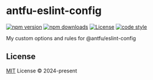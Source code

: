 # antfu-eslint-config

[![npm version][npm-version-src]][npm-version-href]
[![npm downloads][npm-downloads-src]][npm-downloads-href]
[![License][license-src]][license-href]
[![code style][code-style-src]][code-style-href]

My custom options and rules for @antfu/eslint-config

## License

[MIT](./LICENSE) License © 2024-present

<!-- Badges -->

[npm-version-src]: https://img.shields.io/npm/v/@gabortorma/antfu-eslint-config?style=flat&colorA=080f12&colorB=1fa669
[npm-version-href]: https://npmjs.com/package/@gabortorma/antfu-eslint-config
[npm-downloads-src]: https://img.shields.io/npm/dm/@gabortorma/antfu-eslint-config?style=flat&colorA=080f12&colorB=1fa669
[npm-downloads-href]: https://npmjs.com/package/@gabortorma/antfu-eslint-config
[license-src]: https://img.shields.io/github/license/gabortorma/antfu-eslint-config.svg?style=flat&colorA=080f12&colorB=1fa669
[license-href]: https://github.com/gabortorma/antfu-eslint-config/blob/main/LICENSE
[code-style-src]: https://antfu.me/badge-code-style.svg
[code-style-href]: https://github.com/antfu/eslint-config
